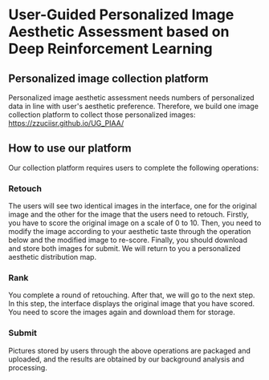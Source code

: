 # User-Guided Personalized Image Aesthetic Assessment based on Deep Reinforcement Learning
## Personalized image collection platform
Personalized image aesthetic assessment needs numbers of personalized data
in line with user's aesthetic preference. Therefore, we build one
image collection platform to collect those personalized images:<br>
https://zzuciisr.github.io/UG_PIAA/

## How to use our platform
Our collection platform requires users to complete the following operations: 
### Retouch
The users will see two identical images in the interface, one for the original image and the other for the image that the users need to retouch. Firstly, you have to score the original image on a scale of 0 to 10.
Then, you need to modify the image according to your aesthetic taste through the operation below and the modified image to re-score. Finally, you should download and store both images for submit. We will return to you a personalized aesthetic distribution map.

### Rank
You complete a round of retouching. After that, we will go to the next step. In this step, the interface displays the original image that you have scored. You need to score the images again and download them for storage.
### Submit
Pictures stored by users through the above operations are packaged and uploaded, and the results are obtained by our background analysis and processing.

